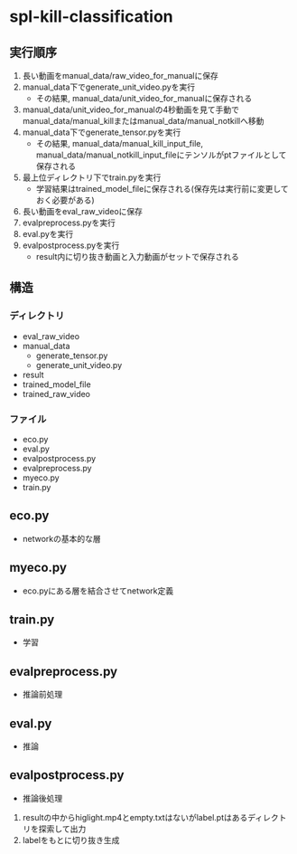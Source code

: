 # spl-kill-classification


## 実行順序
1. 長い動画をmanual_data/raw_video_for_manualに保存
2. manual_data下でgenerate_unit_video.pyを実行
    - その結果, manual_data/unit_video_for_manualに保存される
3. manual_data/unit_video_for_manualの4秒動画を見て手動でmanual_data/manual_killまたはmanual_data/manual_notkillへ移動
4. manual_data下でgenerate_tensor.pyを実行
    - その結果, manual_data/manual_kill_input_file, manual_data/manual_notkill_input_fileにテンソルがptファイルとして保存される
5. 最上位ディレクトリ下でtrain.pyを実行
    - 学習結果はtrained_model_fileに保存される(保存先は実行前に変更しておく必要がある)
6. 長い動画をeval_raw_videoに保存
7. evalpreprocess.pyを実行
8. eval.pyを実行
9. evalpostprocess.pyを実行
    - result内に切り抜き動画と入力動画がセットで保存される


## 構造
### ディレクトリ
- eval_raw_video
- manual_data
    - generate_tensor.py
    - generate_unit_video.py
- result
- trained_model_file
- trained_raw_video
### ファイル
- eco.py
- eval.py
- evalpostprocess.py
- evalpreprocess.py
- myeco.py
- train.py

## eco.py
- networkの基本的な層


## myeco.py
- eco.pyにある層を結合させてnetwork定義

## train.py
- 学習

## evalpreprocess.py
- 推論前処理

## eval.py
- 推論

## evalpostprocess.py
- 推論後処理
1. resultの中からhiglight.mp4とempty.txtはないがlabel.ptはあるディレクトリを探索して出力
2. labelをもとに切り抜き生成



